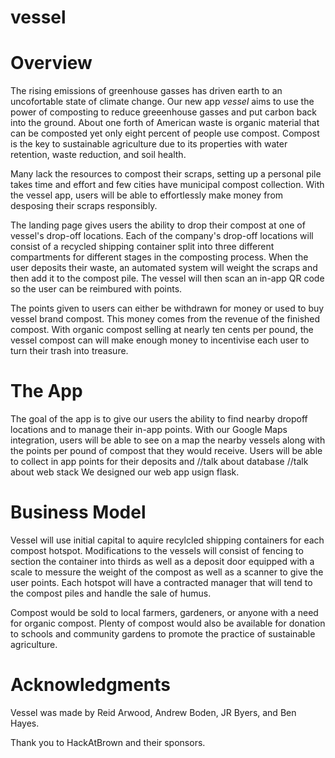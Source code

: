 # vessel

# Overview

The rising emissions of greenhouse gasses has driven earth to an uncofortable state of climate change. Our new app *vessel* aims to use the power of composting to reduce greeenhouse gasses and put carbon back into the ground. About one forth of American waste is organic material that can be composted yet only eight percent of people use compost. Compost is the key to sustainable agriculture due to its properties with water retention, waste reduction, and soil health.

Many lack the resources to compost their scraps, setting up a personal pile takes time and effort and few cities have municipal compost collection. With the vessel app, users will be able to effortlessly make money from desposing their scraps responsibly. 

The landing page gives users the ability to drop their compost at one of vessel's drop-off locations. Each of the company's drop-off locations will consist of a recycled shipping container split into three different compartments for different stages in the composting process. When the user deposits their waste, an automated system will weight the scraps and then add it to the compost pile. The vessel will then scan an in-app QR code so the user can be reimbured with points.

The points given to users can either be withdrawn for money or used to buy vessel brand compost. This money comes from the revenue of the finished compost. With organic compost selling at nearly ten cents per pound, the vessel compost can will make enough money to incentivise each user to turn their trash into treasure.

# The App

The goal of the app is to give our users the ability to find nearby dropoff locations and to manage their in-app points. With our Google Maps integration, users will be able to see on a map the nearby vessels along with the points per pound of compost that they would receive. Users will be able to collect in app points for their deposits and 
//talk about database
//talk about web stack
We designed our web app usign flask.

# Business Model

Vessel will use initial capital to aquire recylcled shipping containers for each compost hotspot. Modifications to the vessels will consist of fencing to section the container into thirds as well as a deposit door equipped with a scale to messure the weight of the compost as well as a scanner to give the user points. Each hotspot will have a contracted manager that will tend to the compost piles and handle the sale of humus.

Compost would be sold to local farmers, gardeners, or anyone with a need for organic compost. Plenty of compost would also be available for donation to schools and community gardens to promote the practice of sustainable agriculture.

# Acknowledgments

Vessel was made by Reid Arwood, Andrew Boden, JR Byers, and Ben Hayes. 

Thank you to HackAtBrown and their sponsors.
